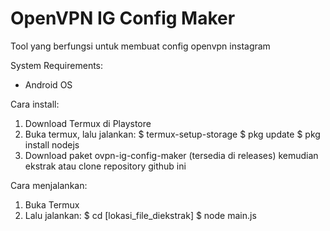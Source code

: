 # OpenVPN IG Config Maker
Tool yang berfungsi untuk membuat config openvpn instagram

System Requirements:
- Android OS

Cara install:
1. Download Termux di Playstore
2. Buka termux, lalu jalankan:
$ termux-setup-storage
$ pkg update
$ pkg install nodejs
3. Download paket ovpn-ig-config-maker (tersedia di releases) kemudian ekstrak atau clone repository github ini

Cara menjalankan:
1. Buka Termux
2. Lalu jalankan:
$ cd [lokasi_file_diekstrak]
$ node main.js